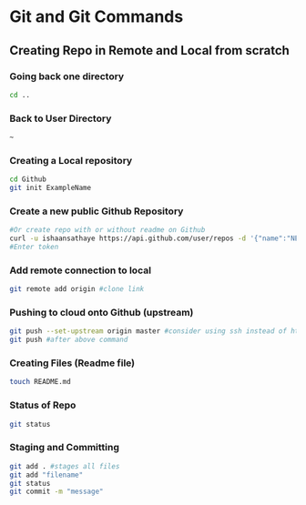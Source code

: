 # Git and Git Commands

## Creating Repo in Remote and Local from scratch
### Going back one directory
```zsh
cd ..
```
### Back to User Directory
```zsh
~ 
```
### Creating a Local repository
```zsh
cd Github
git init ExampleName
```
### Create a new public Github Repository
```zsh
#Or create repo with or without readme on Github
curl -u ishaansathaye https://api.github.com/user/repos -d '{"name":"NEW_REPO_NAME","private":false}'
#Enter token
```
### Add remote connection to local
```zsh
git remote add origin #clone link
```
### Pushing to cloud onto Github (upstream)
```zsh
git push --set-upstream origin master #consider using ssh instead of https
git push #after above command
```
### Creating Files (Readme file)
```zsh
touch README.md
```
### Status of Repo
```zsh
git status
```
### Staging and Committing
```zsh
git add . #stages all files
git add "filename"
git status
git commit -m "message"
```
